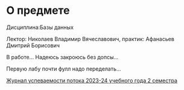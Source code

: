 # О предмете

Дисциплина:Базы данных

Лектор: Николаев Владимир Вячеславович, практик: Афанасьев Дмитрий Борисович

В работе...
Надеюсь закроюсь без допсы...

Первую лабу почти фулл надо переделать...

[Журнал успеваемости потока 2023-24 учебного года 2 семестра](https://docs.google.com/spreadsheets/d/109kJz2nmXLELJpkqogT8tG73X6zzkpVXcD9J9k1DbWo/edit#gid=1485246156)